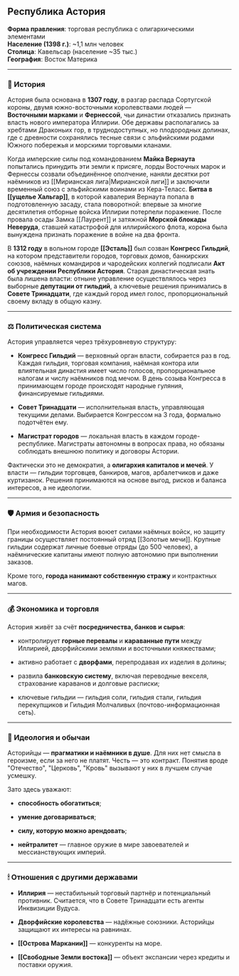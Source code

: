 ## **Республика Астория**

**Форма правления**: торговая республика с олигархическими элементами  
**Население (1398 г.)**: ~1,1 млн человек  
**Столица**: Кавельсар (население ~35 тыс.)  
**География**: Восток Материка

---

### 📜 История

Астория была основана в **1307 году**, в разгар распада Сортугской короны, двумя южно-восточными королевствами людей — **Восточными марками** и **Фернессой**, чьи династии отказались признать власть нового императора Иллирии. Обе державы располагались за хребтами Драконьих гор, в труднодоступных, но плодородных долинах, где с древности сохранялись тесные связи с эльфийскими родами Южного побережья и морскими торговыми кланами.

Когда имперские силы под командованием **Майка Вернаута** попытались принудить эти земли к присяге, лорды Восточных марок и Фернессы созвали объединённое ополчение, наняли десятки рот наёмников из [[Мирианская лига|Мирианской лиги]] и заключили временный союз с эльфийскими воинами из Кера-Теласс. **Битва в [[ущелье Хальгар]]**, в которой кавалерия Вернаута попала в подготовленную засаду, стала поворотной: впервые за многие десятилетия отборные войска Иллирии потерпели поражение. После провала осады Замка [[Лаурент]] и затяжной **Морской блокады Неверуда**, ставшей катастрофой для иллирийского флота, корона была вынуждена признать поражение в войне на два фронта.

В **1312 году** в вольном городе **[[Эсталь]]** был созван **Конгресс Гильдий**, на котором представители городов, торговых домов, банкирских союзов, наёмных командиров и чародейских коллегий подписали **Акт об учреждении Республики Астория**. Старая династическая знать была лишена власти: отныне управление осуществлялось через выборные **депутации от гильдий**, а ключевые решения принимались в **Совете Тринадцати**, где каждый город имел голос, пропорциональный своему вкладу в общую казну.


---

### ⚖️ Политическая система

Астория управляется через трёхуровневую структуру:

- **Конгресс Гильдий** — верховный орган власти, собирается раз в год. Каждая гильдия, торговая компания, наёмная контора или влиятельная династия имеет число голосов, пропорциональное налогам и числу наёмников под мечом. В день созыва Конгресса в принимающем городе происходят народные гуляния, финансируемые гильдиями.
    
- **Совет Тринадцати** — исполнительная власть, управляющая текущими делами. Выбирается Конгрессом на 3 года, формально подотчётен ему.
    
- **Магистрат городов** — локальная власть в каждом городе-республике. Магистраты автономны в вопросах права, но обязаны соблюдать внешнюю политику и договоры Астории.
    

Фактически это не демократия, а **олигархия капиталов и мечей**. У власти — гильдии торговцев, банкиров, магов, арбалетчиков и даже куртизанок. Решения принимаются на основе выгод, рисков и баланса интересов, а не идеологии.

---

### 🛡 Армия и безопасность

При необходимости Астория воюет силами наёмных войск, но защиту границы осуществляет постоянный отряд [[Золотые мечи]]. Крупные гильдии содержат личные боевые отряды (до 500 человек), а наёмнические капитаны имеют полную автономию при выполнении заказов. 

Кроме того, **города нанимают собственную стражу** и контрактных магов.

---

### 💰 Экономика и торговля

Астория живёт за счёт **посредничества, банков и сырья**:

- контролирует **горные перевалы** и **караванные пути** между Иллирией, дворфийскими землями и восточными княжествами;
    
- активно работает с **дворфами**, перепродавая их изделия в долины;
    
- развила **банковскую систему**, включая переводные векселя, страхование караванов и долговые расписки;
    
- ключевые гильдии — гильдия соли, гильдия стали, гильдия перекупщиков и Гильдия Молчаливых (почтово-информационная сеть).
    

---

### 🧭 Идеология и обычаи

Асторийцы — **прагматики и наёмники в душе**. Для них нет смысла в героизме, если за него не платят. Честь — это контракт. Понятия вроде "Отечество", "Церковь", "Кровь" вызывают у них в лучшем случае усмешку.

Зато здесь уважают:

- **способность обогатиться**;
    
- **умение договариваться**;
    
- **силу, которую можно арендовать**;
    
- **нейтралитет** — главное оружие в мире завоевателей и мессианствующих империй.
    

---

### 🕯 Отношения с другими державами

- **Иллирия** — нестабильный торговый партнёр и потенциальный противник. Считается, что в Совете Тринадцати есть агенты Инквизиции Вудуса.
    
- **Дворфийские королевства** — надёжные союзники. Асторийцы защищают их интересы на равнинах.
    
- **[[Острова Маркании]]** — конкуренты на море.
    
- **[[Свободные Земли востока]]** — объект экспансии через кредиты и поставки оружия.